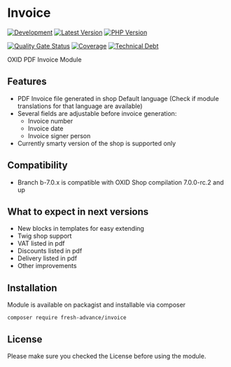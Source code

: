 # Invoice

[![Development](https://github.com/Fresh-Advance/Invoice/actions/workflows/development.yml/badge.svg?branch=b-7.0.x)](https://github.com/Fresh-Advance/Invoice/actions/workflows/development.yml)
[![Latest Version](https://img.shields.io/packagist/v/Fresh-Advance/Invoice?logo=composer&label=latest&include_prereleases&color=orange)](https://packagist.org/packages/Fresh-Advance/Invoice)
[![PHP Version](https://img.shields.io/packagist/php-v/Fresh-Advance/Invoice)](https://github.com/Fresh-Advance/Invoice)

[![Quality Gate Status](https://sonarcloud.io/api/project_badges/measure?project=Fresh-Advance_Invoice&metric=alert_status)](https://sonarcloud.io/dashboard?id=Fresh-Advance_Invoice)
[![Coverage](https://sonarcloud.io/api/project_badges/measure?project=Fresh-Advance_Invoice&metric=coverage)](https://sonarcloud.io/dashboard?id=Fresh-Advance_Invoice)
[![Technical Debt](https://sonarcloud.io/api/project_badges/measure?project=Fresh-Advance_Invoice&metric=sqale_index)](https://sonarcloud.io/dashboard?id=Fresh-Advance_Invoice)

OXID PDF Invoice Module

## Features

* PDF Invoice file generated in shop Default language (Check if module translations for that language are available)
* Several fields are adjustable before invoice generation:
  * Invoice number
  * Invoice date
  * Invoice signer person
* Currently smarty version of the shop is supported only

## Compatibility

* Branch b-7.0.x is compatible with OXID Shop compilation 7.0.0-rc.2 and up

## What to expect in next versions

* New blocks in templates for easy extending
* Twig shop support
* VAT listed in pdf
* Discounts listed in pdf
* Delivery listed in pdf
* Other improvements

## Installation

Module is available on packagist and installable via composer

```
composer require fresh-advance/invoice 
```

## License

Please make sure you checked the License before using the module.
